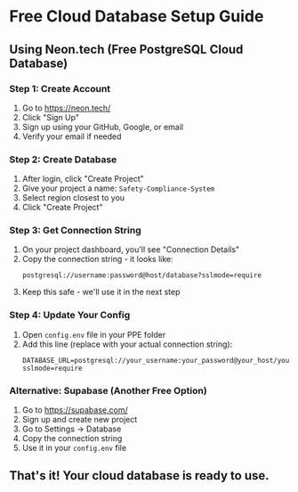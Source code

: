 # Free Cloud Database Setup Guide

## Using Neon.tech (Free PostgreSQL Cloud Database)

### Step 1: Create Account
1. Go to https://neon.tech/
2. Click "Sign Up" 
3. Sign up using your GitHub, Google, or email
4. Verify your email if needed

### Step 2: Create Database
1. After login, click "Create Project"
2. Give your project a name: `Safety-Compliance-System`
3. Select region closest to you
4. Click "Create Project"

### Step 3: Get Connection String
1. On your project dashboard, you'll see "Connection Details"
2. Copy the connection string - it looks like:
   ```
   postgresql://username:password@host/database?sslmode=require
   ```
3. Keep this safe - we'll use it in the next step

### Step 4: Update Your Config
1. Open `config.env` file in your PPE folder
2. Add this line (replace with your actual connection string):
   ```
   DATABASE_URL=postgresql://your_username:your_password@your_host/your_database?sslmode=require
   ```

### Alternative: Supabase (Another Free Option)
1. Go to https://supabase.com/
2. Sign up and create new project
3. Go to Settings → Database
4. Copy the connection string
5. Use it in your `config.env` file

## That's it! Your cloud database is ready to use.

